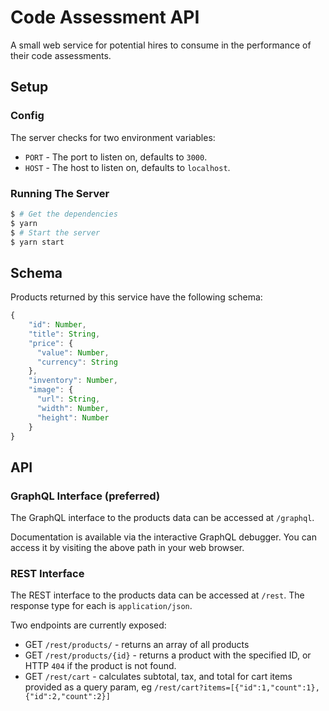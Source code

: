 # Code Assessment API

A small web service for potential hires to consume in the performance of their code assessments.

## Setup

### Config

The server checks for two environment variables:

* `PORT` - The port to listen on, defaults to `3000`.
* `HOST` - The host to listen on, defaults to `localhost`.

### Running The Server

```sh
$ # Get the dependencies
$ yarn
$ # Start the server
$ yarn start
```

## Schema

Products returned by this service have the following schema:

```javascript
{
    "id": Number,
    "title": String,
    "price": {
      "value": Number,
      "currency": String
    },
    "inventory": Number,
    "image": {
      "url": String,
      "width": Number,
      "height": Number
    }
}
```

## API

### GraphQL Interface (preferred)

The GraphQL interface to the products data can be accessed at `/graphql`.

Documentation is available via the interactive GraphQL debugger. You can access it by visiting the above path in your web browser.

### REST Interface

The REST interface to the products data can be accessed at `/rest`. The response type for each is `application/json`.

Two endpoints are currently exposed:

* GET `/rest/products/` - returns an array of all products
* GET `/rest/products/{id}` - returns a product with the specified ID, or HTTP `404` if the product is not found.
* GET `/rest/cart` - calculates subtotal, tax, and total for cart items provided as a query param, eg `/rest/cart?items=[{"id":1,"count":1},{"id":2,"count":2}]`